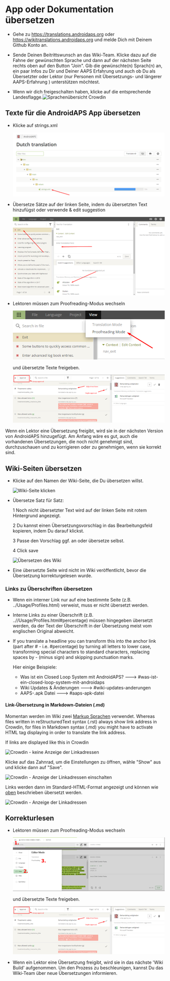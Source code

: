 # App oder Dokumentation übersetzen

* Gehe zu <https://translations.androidaps.org> oder <https://wikitranslations.androidaps.org> und melde Dich mit Deinem Github Konto an.

* Sende Deinen Beitrittswunsch an das Wiki-Team. Klicke dazu auf die Fahne der gewünschten Sprache und dann auf der nächsten Seite rechts oben auf den Button "Join". Gib die gewünschte(n) Sprach(n) an, ein paar Infos zu Dir und Deiner AAPS Erfahrung und auch ob Du als Übersetzter oder Lektor (nur Personen mit Übersetzungs- und längerer AAPS-Erfahrung ) unterstützen möchtest.

* Wenn wir dich freigeschalten haben, klicke auf die entsprechende Landesflagge.![Sprachenübersicht Crowdin](./images/translation_flags2019.png)

## Texte für die AndroidAPS App übersetzen

* Klicke auf strings.xml
    
    ![Klicke auf strings.xml](./images/translations-click-strings.png)

* Übersetze Sätze auf der linken Seite, indem du übersetzten Text hinzufügst oder verwende & edit suggestion
    
    ![Übersetzen der App](./images/translations-translate.png)

* Lektoren müssen zum Proofreading-Modus wechseln
    
    ![Lektorenmodus App](./images/translations-proofreading-mode.png)
    
    und übersetzte Texte freigeben.
    
    ![Übersetzung freigeben](./images/translations-proofreading.png)

Wenn ein Lektor eine Übersetzung freigibt, wird sie in der nächsten Version von AndroidAPS hinzugefügt. Am Anfang wäre es gut, auch die vorhandenen Übersetzungen, die noch nicht genehmigt sind, durchzuschauen und zu korrigieren oder zu genehmigen, wenn sie korrekt sind.

## Wiki-Seiten übersetzen

* Klicke auf den Namen der Wiki-Seite, die Du übersetzen willst.
    
    ![Wiki-Seite klicken](./images/translation_WikiPage.png)

* Übersetze Satz für Satz:
    
    1 Noch nicht übersetzter Text wird auf der linken Seite mit rotem Hintergrund angezeigt.
    
    2 Du kannst einen Übersetzungsvorschlag in das Bearbeitungsfeld kopieren, indem Du darauf klickst.
    
    3 Passe den Vorschlag ggf. an oder übersetze selbst.
    
    4 Click save
    
    ![Übersetzen des Wiki](./images/translation_WikiTranslate.png)

* Eine übersetzte Seite wird nicht im Wiki veröffentlicht, bevor die Übersetzung korrekturgelesen wurde.

### Links zu Überschriften übersetzen

* Wenn ein interner Link nur auf eine bestimmte Seite (z.B. ../Usage/Profiles.html) verweist, muss er nicht übersetzt werden.
* Interne Links zu einer Überschrift (z.B. ..//Usage/Profiles.html#percentage) müssen hingegeben übersetzt werden, da der Text der Überschrift in der Übersetzung meist vom englischen Original abweicht.
* If you translate a headline you can transform this into the anchor link (part after # - i.e. #percentage) by turning all letters to lower case, transforming special characters to standard characters, replacing spaces by - (minus sign) and skipping punctuation marks.
    
    Hier einige Beispiele:
    
    * Was ist ein Closed Loop System mit AndroidAPS? \---> #was-ist-ein-closed-loop-system-mit-androidaps
    * Wiki Updates & Änderungen \---> #wiki-updates-anderungen
    * AAPS-.apk Datei \---> #aaps-apk-datei

#### Link-Übersetzung in Markdown-Dateien (.md)

Momentan werden im Wiki zwei [Markup Sprachen](./make-a-PR#code-syntax) verwendet. Whereas files written in reStructuredText syntax (.rst) always show link address in Crowdin, for files in Markdown syntax (.md) you might have to activate HTML tag displaying in order to translate the link address.

If links are displayed like this in Crowdin

![Crowdin - keine Anzeige der Linkadressen](./images/CrowdinShowURL1.png)

Klicke auf das Zahnrad, um die Einstellungen zu öffnen, wähle "Show" aus und klicke dann auf "Save".

![Crowdin - Anzeige der Linkadressen einschalten](./images/CrowdinShowURL2.png)

Links werden dann im Standard-HTML-Format angezeigt und können wie [oben](./translations#translate-headline-links) beschrieben übersetzt werden.

![Crowdin - Anzeige der Linkadressen](./images/CrowdinShowURL3.png)

## Korrekturlesen

* Lektoren müssen zum Proofreading-Modus wechseln
    
    ![Proofreading mode wiki](./images/translation_WikiProofreading.png)
    
    und übersetzte Texte freigeben.
    
    ![Übersetzung freigeben](./images/translations-proofreading.png)

* Wenn ein Lektor eine Übersetzung freigibt, wird sie in das nächste 'Wiki Build' aufgenommen. Um den Prozess zu beschleunigen, kannst Du das Wiki-Team über neue Übersetzungen informieren.
